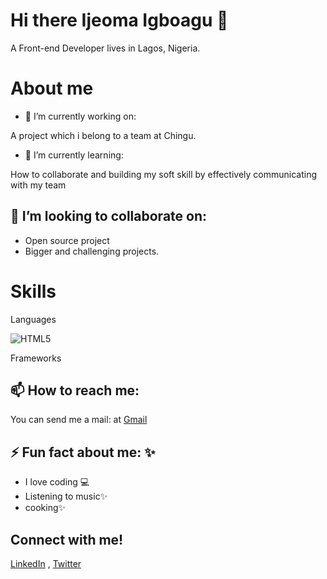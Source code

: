 # Hi there Ijeoma Igboagu  👋 

A Front-end Developer lives in Lagos, Nigeria.


# About me


- 🔭 I’m currently working on:

A project which i belong to a team at Chingu.

- 🌱 I’m currently learning:

How to collaborate and building my soft skill by effectively communicating with my team

## 👯 I’m looking to collaborate on:

- Open source project
- Bigger and challenging projects.

# Skills 

Languages

![HTML5](https://www.google.com/url?sa=i&url=https%3A%2F%2Ftechbeacon.com%2Fapp-dev-testing%2Fhtml5-mobile-app-or-native-it-depends&psig=AOvVaw1bGD082Km2EIfslzPgTa3H&ust=1645634013823000&source=images&cd=vfe&ved=0CAsQjRxqFwoTCJiau_Xfk_YCFQAAAAAdAAAAABAD)
      
Frameworks
      

## 📫 How to reach me:

You can send me a mail: at [Gmail](https://ijeonyi@gmail.com)

## ⚡️ Fun fact about me: ✨

- I love coding :computer:
- Listening to music✨
- cooking✨

## Connect with me!

[LinkedIn](https://linkedin.com/in/ijeoma-igboagu/) , [Twitter](https://twitter.com/ijaydimples)









